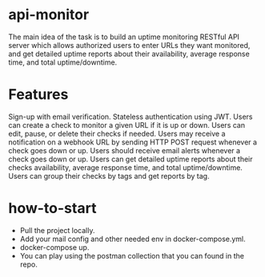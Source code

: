 # api-monitor
The main idea of the task is to build an uptime monitoring RESTful API server which allows authorized users to enter URLs they want monitored, and get detailed uptime reports about their availability, average response time, and total uptime/downtime.

# Features
Sign-up with email verification.
Stateless authentication using JWT.
Users can create a check to monitor a given URL if it is up or down.
Users can edit, pause, or delete their checks if needed.
Users may receive a notification on a webhook URL by sending HTTP POST request whenever a check goes down or up.
Users should receive email alerts whenever a check goes down or up.
Users can get detailed uptime reports about their checks availability, average response time, and total uptime/downtime.
Users can group their checks by tags and get reports by tag.

# how-to-start
* Pull the project locally.
* Add your mail config and other needed env in docker-compose.yml.
* docker-compose up.
* You can play using the postman collection that you can found in the repo.


